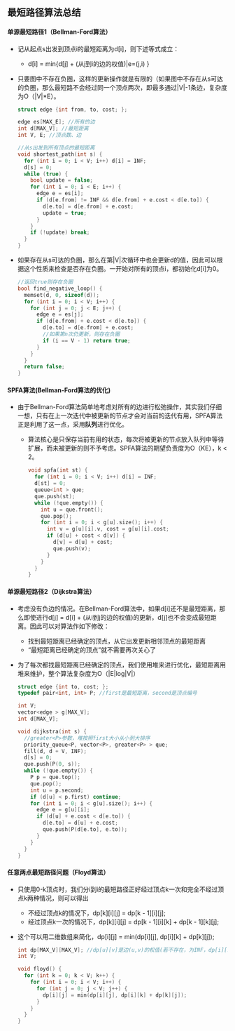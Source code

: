 ## 最短路径算法总结

#### 单源最短路径1（Bellman-Ford算法）

- 记从起点s出发到顶点i的最短距离为d[i]，则下述等式成立：

  - d[i] = min{d[j] + (从j到i的边的权值)|e=(j,i) }

- 只要图中不存在负圈，这样的更新操作就是有限的（如果图中不存在从s可达的负圈，那么最短路不会经过同一个顶点两次，即最多通过|V|-1条边，复杂度为O（|V|*E）。

  ```c++
  struct edge {int from, to, cost; };

  edge es[MAX_E]; //所有的边
  int d[MAX_V]; //最短距离
  int V, E; //顶点数、边

  //从s出发到所有顶点的最短距离
  void shortest_path(int s) {
    for (int i = 0; i < V; i++) d[i] = INF;
    d[s] = 0;
    while (true) {
      bool update = false;
      for (int i = 0; i < E; i++) {
        edge e = es[i];
        if (d[e.from] != INF && d[e.from] + e.cost < d[e.to]) {
          d[e.to] = d[e.from] + e.cost;
          update = true;
        }
      }
      if (!update) break;
    }
  }
  ```



- 如果存在从s可达的负圈，那么在第|V|次循环中也会更新d的值，因此可以根据这个性质来检查是否存在负圈。一开始对所有的顶点i，都初始化d[i]为0。

  ```c++
  //返回true则存在负圈
  bool find_negative_loop() {
    memset(d, 0, sizeof(d));
    for (int i = 0; i < V; i++) {
      for (int j = 0; j < E; j++) {
        edge e = es[j];
        if (d[e.from] + e.cost < d[e.to]) {
          d[e.to] = d[e.from] + e.cost;
          //如果第n次仍更新，则存在负圈
          if (i == V - 1) return true;
        }
      }
    }
    return false;
  }
  ```


#### SPFA算法(Bellman-Ford算法的优化) 

- 由于Bellman-Ford算法简单地考虑对所有的边进行松弛操作，其实我们仔细一想，只有在上一次迭代中被更新的节点才会对当前的迭代有用，SPFA算法正是利用了这一点，采用**队列**进行优化。

  - 算法核心是只保存当前有用的状态，每次将被更新的节点放入队列中等待扩展，而未被更新的则不予考虑。SPFA算法的期望负责度为O（KE），k < 2。

    ```c++
    void spfa(int st) {
      for (int i = 0; i < V; i++) d[i] = INF;
      d[st] = 0;
      queue<int > que;
      que.push(st);
      while (!que.empty()) {
        int u = que.front();
        que.pop();
        for (int i = 0; i < g[u].size(); i++) {
          int v = g[u][i].v, cost = g[u][i].cost;
          if (d[u] + cost < d[v]) {
            d[v] = d[u] + cost;
            que.push(v);
          }
        }
      }
    }
    ```



####  单源最短路径2（Dijkstra算法）

- 考虑没有负边的情况。在Bellman-Ford算法中，如果d[i]还不是最短距离，那么即使进行d[j] = d[i] + (从i到j的边的权值)的更新，d[j]也不会变成最短距离。因此可以对算法作如下修改：

  - 找到最短距离已经确定的顶点，从它出发更新相邻顶点的最短距离
  - “最短距离已经确定的顶点”就不需要再次关心了

- 为了每次都找最短距离已经确定的顶点，我们使用堆来进行优化，最短距离用堆来维护，整个算法复杂度为O（|E|log|V|）

  ```c++
  struct edge {int to, cost; };
  typedef pair<int, int> P; //first是最短距离，second是顶点编号

  int V;
  vector<edge > g[MAX_V];
  int d[MAX_V];

  void dijkstra(int s) {
    //greater<P>参数，堆按照first大小从小到大排序
    priority_queue<P, vector<P>, greater<P> > que;
    fill(d, d + V, INF);
    d[s] = 0;
    que.push(P(0, s));
    while (!que.empty()) {
      P p = que.top();
      que.pop();
      int u = p.second;
      if (d[u] < p.first) continue;
      for (int i = 0; i < g[u].size(); i++) {
        edge e = g[u][i];
        if (d[u] + e.cost < d[e.to]) {
          d[e.to] = d[u] + e.cost;
          que.push(P(d[e.to], e.to));
        }
      }
    }
  }
  ```



#### 任意两点最短路径问题（Floyd算法）

- 只使用0-k顶点时，我们分i到i的最短路径正好经过顶点k一次和完全不经过顶点k两种情况，则可以得出
  - 不经过顶点k的情况下，dp[k][i][j] = dp[k - 1][i][j];
  - 经过顶点k一次的情况下，dp[k][i][j] = dp[k - 1][i][k] + dp[k - 1][k][j];

- 这个可以用二维数组来简化，dp[i][j] = min(dp[i][j], dp[i][k] + dp[k][j]);

  ```c++
  int dp[MAX_V][MAX_V]; //dp[u][v]是边(u,v)的权值(若不存在，为INF，dp[i][i] = 0)
  int V;

  void floyd() {
    for (int k = 0; k < V; k++) {
      for (int i = 0; i < V; i++) {
        for (int j = 0; j < V; j++) {
          dp[i][j] = min(dp[i][j], dp[i][k] + dp[k][j]);
        }
      }
    }
  }
  ```


